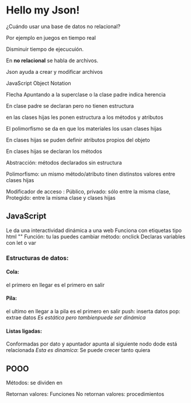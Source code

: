 # Hello my Json!
¿Cuándo usar una base de datos no relacional?


Por ejemplo en juegos en tiempo real


Disminuir tiempo de ejecucuión.

En **no relacional** se habla de archivos. 

Json ayuda a crear y modificar archivos

JavaScript Object Notation

Flecha Apuntando a la superclase o la clase padre indica herencia

En clase padre se declaran pero no tienen estructura

en las clases hijas les ponen estructura a los métodos y atributos

El polimorfismo se da en que los materiales los usan clases hijas 

En clases hijas se puden definir atributos propios del objeto 

En clases hijas se declaran los métodos

Abstracción: métodos declarados sin estructura 

Polimorfismo: un mismo método/atributo tinen distinstos valores entre clases hijas

Modificador de acceso : Público, privado: sólo entre la misma clase, Protegido: entre la misma clase y clases hijas 

## JavaScript
Le da una interactividad dinámica a una web
Funciona con etiquetas tipo html "</script>"
Función: tu las puedes cambiar
método: onclick
Declaras variables con let o var
### Estructuras de datos:
#### Cola:
el primero en llegar es el primero en salir 
#### Pila:
el ultimo en llegar a la pila es el primero en salir
push: inserta datos
pop: extrae datos
*Es estática pero tambienpuede ser dinámica*
#### Listas ligadas:
Conformadas por dato y apuntador
apunta al siguiente nodo dode está relacionada
*Esta es dinamica*: Se puede crecer tanto quiera
## POOO
Métodos: se dividen en

Retornan valores: Funciones 
No retornan valores: procedimientos
